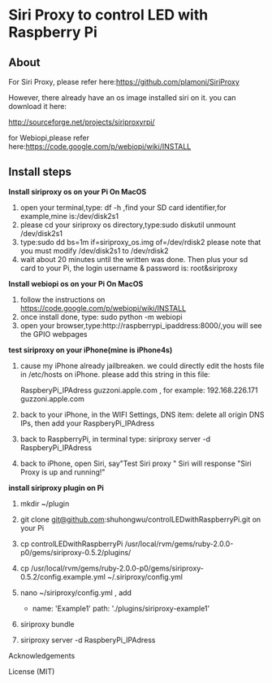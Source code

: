 Siri Proxy to control LED with Raspberry Pi
==========

About
-----
For Siri Proxy, please refer here:https://github.com/plamoni/SiriProxy

However, there already have an os image installed siri on it. you can download it here:

http://sourceforge.net/projects/siriproxyrpi/

for Webiopi,please refer here:https://code.google.com/p/webiopi/wiki/INSTALL



Install steps
--------------------

**Install siriproxy os on your Pi On MacOS**

1. open your terminal,type: df -h ,find your SD card identifier,for example,mine is:/dev/disk2s1
2. please cd your siriproxy os directory,type:sudo diskutil unmount /dev/disk2s1
3. type:sudo dd bs=1m if=siriproxy_os.img of=/dev/rdisk2   please note that you must modify /dev/disk2s1 to /dev/rdisk2 
4. wait about 20 minutes until the written was done. Then plus your sd card to your Pi, the login username & password is: root&siriproxy


**Install webiopi os on your Pi On MacOS**

1. follow the instructions on https://code.google.com/p/webiopi/wiki/INSTALL
2. once install done, type: sudo python -m webiopi
3. open your browser,type:http://raspberrypi_ipaddress:8000/,you will see the GPIO webpages



**test siriproxy on your iPhone(mine is iPhone4s)**

1. cause my iPhone already jailbreaken. we could directly edit the hosts file in /etc/hosts on iPhone. please add this string in this file:

   RaspberyPi_IPAdress  guzzoni.apple.com    , for example: 192.168.226.171 guzzoni.apple.com

2. back to your iPhone, in the WIFI Settings, DNS item: delete all origin DNS IPs, then add your RaspberyPi_IPAdress

3. back to RaspberryPi, in terminal type: siriproxy server -d RaspberyPi_IPAdress

4. back to iPhone, open Siri, say"Test Siri proxy " Siri will response "Siri Proxy is up and running!"



**install  siriproxy plugin on Pi**

1. mkdir ~/plugin

2. git clone git@github.com:shuhongwu/controlLEDwithRaspberryPi.git on your Pi

3. cp controlLEDwithRaspberryPi /usr/local/rvm/gems/ruby-2.0.0-p0/gems/siriproxy-0.5.2/plugins/

4. cp /usr/local/rvm/gems/ruby-2.0.0-p0/gems/siriproxy-0.5.2/config.example.yml ~/.siriproxy/config.yml

5. nano ~/siriproxy/config.yml , add 
   
      - name: 'Example1'
      path: './plugins/siriproxy-example1'

6. siriproxy bundle

7. siriproxy server -d RaspberyPi_IPAdress








Acknowledgements

License (MIT)
